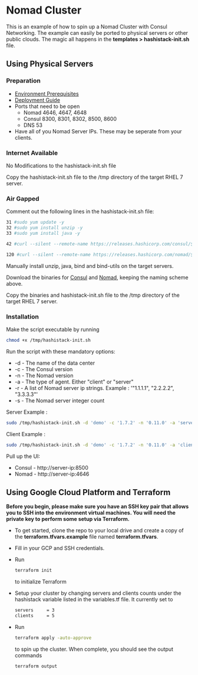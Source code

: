 # Nomad Cluster
This is an example of how to spin up a Nomad Cluster with Consul Networking. The example can easily be ported to physical servers or other public clouds. The magic all happens in the **templates > hashistack-init.sh** file.

## Using Physical Servers

### Preparation
* [Environment Prerequisites](https://nomadproject.io/docs/install/production/requirements/)
* [Deployment Guide](https://nomadproject.io/docs/install/production/deployment-guide/)
* Ports that need to be open
  - Nomad 4646, 4647, 4648
  - Consul 8300, 8301, 8302, 8500, 8600
  - DNS 53
* Have all of you Nomad Server IPs. These may be seperate from your clients.

### Internet Available
No Modifications to the hashistack-init.sh file

Copy the hashistack-init.sh file to the /tmp directory of the target RHEL 7 server.

### Air Gapped
Comment out the following lines in the hashistack-init.sh file:
```bash
31 #sudo yum update -y
32 #sudo yum install unzip -y
33 #sudo yum install java -y
```
```bash
42 #curl --silent --remote-name https://releases.hashicorp.com/consul/${CONSUL_VERSION}/consul_${CONSUL_VERSION}_linux_amd64.zip
```
```bash
120 #curl --silent --remote-name https://releases.hashicorp.com/nomad/${NOMAD_VERSION}/nomad_${NOMAD_VERSION}_linux_amd64.zip
```

Manually install unzip, java, bind and bind-utils on the target servers.

Download the binaries for [Consul](https://www.consul.io/downloads.html) and [Nomad](https://nomadproject.io/downloads/), keeping the naming scheme above.

Copy the binaries and hashistack-init.sh file to the /tmp directory of the target RHEL 7 server.

### Installation
Make the script executable by running
```bash
chmod +x /tmp/hashistack-init.sh
```
Run the script with these mandatory options:
* -d - The name of the data center
* -c - The Consul version
* -n - The Nomad version
* -a - The type of agent. Either "client" or "server"
* -r - A list of Nomad server ip strings. Example : '\"1.1.1.1\", \"2.2.2.2\", \"3.3.3.3\"'
* -s - The Nomad server integer count

Server Example :
```bash
sudo /tmp/hashistack-init.sh -d 'demo' -c '1.7.2' -n '0.11.0' -a 'server' -r '\"1.1.1.1\", \"2.2.2.2\", \"3.3.3.3\"' -s 3"
```

Client Example :
```bash
sudo /tmp/hashistack-init.sh -d 'demo' -c '1.7.2' -n '0.11.0' -a 'client' -r '\"1.1.1.1\", \"2.2.2.2\", \"3.3.3.3\"' -s 3"
```

Pull up the UI:
* Consul - http://server-ip:8500
* Nomad - http://server-ip:4646

## Using Google Cloud Platform and Terraform

**Before you begin, please make sure you have an SSH key pair that allows you to SSH into the environment virtual machines. You will need the private key to perform some setup via Terraform.**

* To get started, clone the repo to your local drive and create a copy of the **terraform.tfvars.example** file named **terraform.tfvars**. 
* Fill in your GCP and SSH credentials.
* Run
  ```bash
  terraform init
  ```
  to initialize Terraform
* Setup your cluster by changing servers and clients counts under the hashistack variable listed in the variables.tf file. It currently set to
  ```bash
  servers     = 3
  clients     = 5
  ```
* Run
  ```bash
  terraform apply -auto-approve
  ```
  to spin up the cluster. When complete, you should see the output commands

  ```bash
  terraform output
  ```